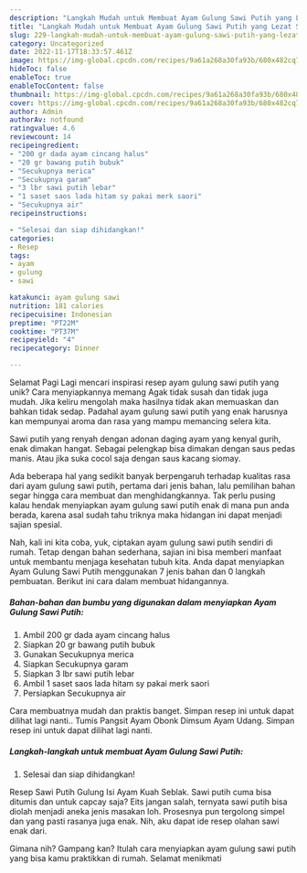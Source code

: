```yaml
---
description: "Langkah Mudah untuk Membuat Ayam Gulung Sawi Putih yang Lezat Sekali, Enak"
title: "Langkah Mudah untuk Membuat Ayam Gulung Sawi Putih yang Lezat Sekali, Enak"
slug: 229-langkah-mudah-untuk-membuat-ayam-gulung-sawi-putih-yang-lezat-sekali-enak
category: Uncategorized
date: 2022-11-17T18:33:57.461Z
image: https://img-global.cpcdn.com/recipes/9a61a268a30fa93b/680x482cq70/ayam-gulung-sawi-putih-foto-resep-utama.jpg
hideToc: false
enableToc: true
enableTocContent: false
thumbnail: https://img-global.cpcdn.com/recipes/9a61a268a30fa93b/680x482cq70/ayam-gulung-sawi-putih-foto-resep-utama.jpg
cover: https://img-global.cpcdn.com/recipes/9a61a268a30fa93b/680x482cq70/ayam-gulung-sawi-putih-foto-resep-utama.jpg
author: Admin
authorAv: notfound
ratingvalue: 4.6
reviewcount: 14
recipeingredient:
- "200 gr dada ayam cincang halus"
- "20 gr bawang putih bubuk"
- "Secukupnya merica"
- "Secukupnya garam"
- "3 lbr sawi putih lebar"
- "1 saset saos lada hitam sy pakai merk saori"
- "Secukupnya air"
recipeinstructions:

- "Selesai dan siap dihidangkan!"
categories:
- Resep
tags:
- ayam
- gulung
- sawi

katakunci: ayam gulung sawi 
nutrition: 181 calories
recipecuisine: Indonesian
preptime: "PT22M"
cooktime: "PT37M"
recipeyield: "4"
recipecategory: Dinner

---
```



Selamat Pagi Lagi mencari inspirasi resep ayam gulung sawi putih yang unik? Cara menyiapkannya memang Agak tidak susah dan tidak juga mudah. Jika keliru mengolah maka hasilnya tidak akan memuaskan dan bahkan tidak sedap. Padahal ayam gulung sawi putih yang enak harusnya kan mempunyai aroma dan rasa yang mampu memancing selera kita.


Sawi putih yang renyah dengan adonan daging ayam yang kenyal gurih, enak dimakan hangat. Sebagai pelengkap bisa dimakan dengan saus pedas manis. Atau jika suka cocol saja dengan saus kacang siomay.

Ada beberapa hal yang sedikit banyak berpengaruh terhadap kualitas rasa dari ayam gulung sawi putih, pertama dari jenis bahan, lalu pemilihan bahan segar hingga cara membuat dan menghidangkannya. Tak perlu pusing kalau hendak menyiapkan ayam gulung sawi putih enak di mana pun anda berada, karena asal sudah tahu triknya maka hidangan ini dapat menjadi sajian spesial.


Nah, kali ini kita coba, yuk, ciptakan ayam gulung sawi putih sendiri di rumah. Tetap dengan bahan sederhana, sajian ini bisa memberi manfaat untuk membantu menjaga kesehatan tubuh kita. Anda dapat menyiapkan Ayam Gulung Sawi Putih menggunakan 7 jenis bahan dan 0 langkah pembuatan. Berikut ini cara dalam membuat hidangannya.

<!--inarticleads1-->

##### Bahan-bahan dan bumbu yang digunakan dalam menyiapkan Ayam Gulung Sawi Putih:

1. Ambil 200 gr dada ayam cincang halus
1. Siapkan 20 gr bawang putih bubuk
1. Gunakan Secukupnya merica
1. Siapkan Secukupnya garam
1. Siapkan 3 lbr sawi putih lebar
1. Ambil 1 saset saos lada hitam sy pakai merk saori
1. Persiapkan Secukupnya air


Cara membuatnya mudah dan praktis banget. Simpan resep ini untuk dapat dilihat lagi nanti.. Tumis Pangsit Ayam Obonk Dimsum Ayam Udang. Simpan resep ini untuk dapat dilihat lagi nanti. 

<!--inarticleads2-->

##### Langkah-langkah untuk membuat Ayam Gulung Sawi Putih:


1. Selesai dan siap dihidangkan!

Resep Sawi Putih Gulung Isi Ayam Kuah Seblak. Sawi putih cuma bisa ditumis dan untuk capcay saja? Eits jangan salah, ternyata sawi putih bisa diolah menjadi aneka jenis masakan loh. Prosesnya pun tergolong simpel dan yang pasti rasanya juga enak. Nih, aku dapat ide resep olahan sawi enak dari. 

Gimana nih? Gampang kan? Itulah cara menyiapkan ayam gulung sawi putih yang bisa kamu praktikkan di rumah. Selamat menikmati
